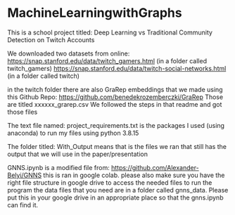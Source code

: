 # MachineLearningwithGraphs

This is a school project titled:
Deep Learning vs Traditional Community Detection on Twitch Accounts

We downloaded two datasets from online:
https://snap.stanford.edu/data/twitch_gamers.html (in a folder called twitch_gamers)
https://snap.stanford.edu/data/twitch-social-networks.html (in a folder called twitch)

in the twitch folder there are also GraRep embeddings that we made using this Github Repo: https://github.com/benedekrozemberczki/GraRep
Those are titled xxxxxx_grarep.csv
We followed the steps in that readme and got those files

The text file named: project_requirements.txt
is the packages I used (using anaconda) to run my files using python 3.8.15

The folder titled: With_Output
means that is the files we ran that still has the output that we will use in the paper/presentation 

GNNS.ipynb
is a modified file from: https://github.com/Alexander-Belyi/GNNS
this is ran in google colab. please also make sure you have the right file structure in google drive to access the needed files to run the program
the data files that you need are in a folder called gnns_data. Please put this in your google drive in an appropriate place so that the gnns.ipynb can find it.
